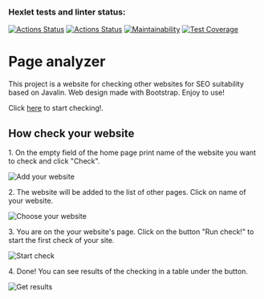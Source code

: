 ### Hexlet tests and linter status:
[![Actions Status](https://github.com/darklittlefinch/java-project-72/actions/workflows/hexlet-check.yml/badge.svg)](https://github.com/darklittlefinch/java-project-72/actions)
[![Actions Status](https://github.com/darklittlefinch/java-project-72/actions/workflows/main.yml/badge.svg)](https://github.com/darklittlefinch/java-project-72/actions/workflows/main.yml)
[![Maintainability](https://api.codeclimate.com/v1/badges/b0f2ff652e62b41e9481/maintainability)](https://codeclimate.com/github/darklittlefinch/java-project-72/maintainability)
[![Test Coverage](https://api.codeclimate.com/v1/badges/b0f2ff652e62b41e9481/test_coverage)](https://codeclimate.com/github/darklittlefinch/java-project-72/test_coverage)

# Page analyzer

This project is a website for checking other websites for SEO suitability based on Javalin. Web design made with Bootstrap. Enjoy to use!

Click [here](https://darklittlefinch-page-analyzer.onrender.com/) to start checking!.

## How check your website

1\. On the empty field of the home page print name of the website you want to check and click "Check".

![Add your website](https://ibb.co/CzQQzkg)

2\. The website will be added to the list of other pages. Click on name of your website.

![Choose your website](https://ibb.co/3Fgdp0D)

3\. You are on the your website's page. Click on the button "Run check!" to start the first check of your site.

![Start check](https://ibb.co/TH0PvQN)

4\. Done! You can see results of the checking in a table under the button.

![Get results](https://ibb.co/Db1z80F)
